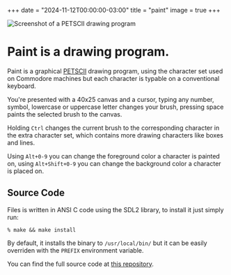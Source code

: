 +++
date = "2024-11-12T00:00:00-03:00"
title = "paint"
image = true
+++

![Screenshot of a PETSCII drawing program](/paint.png)

# Paint is a drawing program.

Paint is a graphical [PETSCII](https://en.wikipedia.org/wiki/PETSCII) drawing program,
using the character set used on Commodore machines but each character is typable on a conventional keyboard.

You're presented with a 40x25 canvas and a cursor, typing any number, symbol, lowercase or uppercase letter changes your brush, pressing space paints the selected brush to the canvas.

Holding `Ctrl` changes the current brush to the corresponding character in the extra character set, which contains more drawing characters like boxes and lines.

Using `Alt+0-9` you can change the foreground color a character is painted on, using `Alt+Shift+0-9` you can change the background color a character is placed on.

## Source Code

Files is written in ANSI C code using the SDL2 library, to install it just simply run:

```
% make && make install
```

By default, it installs the binary to `/usr/local/bin/` but it can be easily overriden with the `PREFIX` environment variable.

You can find the full source code at [this repository](https://git.sr.ht/~fkinos/paint).

